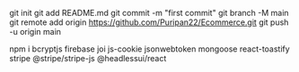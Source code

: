 git init
git add README.md
git commit -m "first commit"
git branch -M main
git remote add origin https://github.com/Puripan22/Ecommerce.git
git push -u origin main

npm i bcryptjs firebase joi js-cookie jsonwebtoken mongoose react-toastify stripe @stripe/stripe-js @headlessui/react
